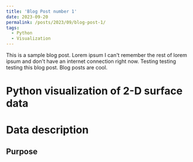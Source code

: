 ```yaml
---
title: 'Blog Post number 1'
date: 2023-09-20
permalink: /posts/2023/09/blog-post-1/
tags:
  - Python
  - Visualization
---
```


This is a sample blog post. Lorem ipsum I can't remember the rest of lorem ipsum and don't have an internet connection right now. Testing testing testing this blog post. Blog posts are cool.

Python visualization of 2-D surface data
======

Data description
======

Purpose
------
